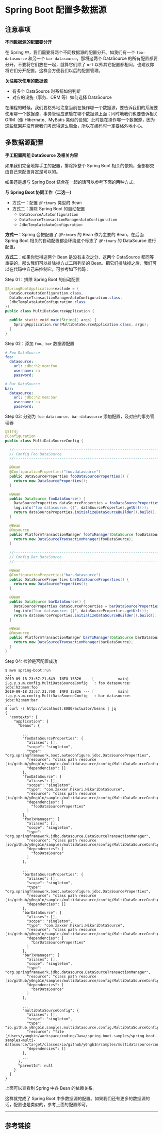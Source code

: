 # Spring Boot 配置多数据源

## 注意事项

**不同数据源的配置要分开**

在 Spring 中，我们需要将两个不同数据源的配置分开。如我们有一个 `foo-datasource` 和另一个 `bar-datasource`，那将这两个 DataSource 的所有配置都要分开，不要将它们放在一起，就算它们除了 `url` 以外其它配置都相同，也建议你将它们分开配置，这样会方便我们以后的配置管理。

**关注每次使用的数据源**

+ 有多个 DataSource 时系统如何判断
+ 对应的设施（事务、ORM 等）如何选择 DataSource

在编程的时候，我们要格外地注意当前在操作哪一个数据源，要告诉我们的系统要使用哪一个数据源，事务管理应该启在哪个数据源上面；同时地我们也要告诉相关 ORM（像 Hibernate、MyBatis 类似的设施）此时是在操作哪一个数据源，因为这些框架并没有帮我们考虑得这么周全，所以在编码时一定要格外地小心。

## 多数据源配置

**手工配置两组 DataSource 及相关内容**

如果我们完全地靠手工的配置，排除掉整个 Spring Boot 相关的依赖，全部都交由自己来配置肯定是可以的。

如果还是想与 Spring Boot 结合在一起的话可以参考下面的两种方式。

**与 Spring Boot 协同工作（二选一）**

+ 方式一：配置 `@Primary` 类型的 Bean
+ 方式二：排除 Spring Boot 的自动配置
  + `DataSourceAutoConfiguration`
  + `DataSourceTransactionManagerAutoConfiguration`
  + `JdbcTemplateAutoConfiguration`
  
**方式一**：Spring 会把配置了 `@Primary` 的 Bean 作为主要的 Bean，在后面 Spring Boot 相关的自动配置都会环绕这个标志了 `@Primary` 的 DataSource 进行配置。

**方式二**：如果你觉得这两个 Bean 是没有主次之分、这两个 DataSource 都同等重要的，那么我们可以排除掉方式二所列举的 Bean。把它们排除掉之后，我们可以在代码中自己来控制它，可参考如下代码：

Step 01：排除 Spring Boot 的自动配置
```java
@SpringBootApplication(exclude = {
  DataSourceAutoConfiguration.class,
  DataSourceTransactionManagerAutoConfiguration.class,
  JdbcTemplateAutoConfiguration.class
})
public class MultiDataSourceApplication {

  public static void main(String[] args) {
    SpringApplication.run(MultiDataSourceApplication.class, args);
  }
}
```

Step 02：添加 `foo`、`bar` 数据源配置

```yaml
# Foo DataSource
foo:
  datasource:
    url: jdbc:h2:mem:foo
    username: sa
    password:

# Bar DataSource
bar:
  datasource:
    url: jdbc:h2:mem:bar
    username: sa
    password:
```

Step 03: 分别为 `foo-datasource`、`bar-datasource` 添加配置，及对应的事务管理器

```java
@Slf4j
@Configuration
public class MultiDataSourceConfig {

  //---------------------------------------------------------------------
  // Config Foo DataSource
  //---------------------------------------------------------------------

  @Bean
  @ConfigurationProperties("foo.datasource")
  public DataSourceProperties fooDataSourceProperties() {
    return new DataSourceProperties();
  }

  @Bean
  public DataSource fooDataSource() {
    DataSourceProperties dataSourceProperties = fooDataSourceProperties();
    log.info("foo datasource: {}", dataSourceProperties.getUrl());
    return dataSourceProperties.initializeDataSourceBuilder().build();
  }

  @Bean
  @Resource
  public PlatformTransactionManager fooTxManager(DataSource fooDataSource) {
    return new DataSourceTransactionManager(fooDataSource);
  }
  
  //---------------------------------------------------------------------
  // Config Bar DataSource
  //---------------------------------------------------------------------

  @Bean
  @ConfigurationProperties("bar.datasource")
  public DataSourceProperties barDataSourceProperties() {
    return new DataSourceProperties();
  }

  @Bean
  public DataSource barDataSource() {
    DataSourceProperties dataSourceProperties = barDataSourceProperties();
    log.info("bar datasource: {}", dataSourceProperties.getUrl());
    return dataSourceProperties.initializeDataSourceBuilder().build();
  }

  @Bean
  @Resource
  public PlatformTransactionManager barTxManager(DataSource barDataSource) {
    return new DataSourceTransactionManager(barDataSource);
  }
}
```

Step 04: 检验是否配置成功

```console
$ mvn spring-boot:run
...
2019-09-18 23:57:21.649  INFO 15826 --- [           main] i.g.y.s.m.config.MultiDataSourceConfig   : foo datasource: jdbc:h2:mem:foo
2019-09-18 23:57:21.708  INFO 15826 --- [           main] i.g.y.s.m.config.MultiDataSourceConfig   : bar datasource: jdbc:h2:mem:bar
...
$ curl -s http://localhost:8080/actuator/beans | jq
{
  "contexts": {
    "application": {
      "beans": {

        ...
        "fooDataSourceProperties": {
          "aliases": [],
          "scope": "singleton",
          "type": "org.springframework.boot.autoconfigure.jdbc.DataSourceProperties",
          "resource": "class path resource [io/github/y0ngb1n/samples/multidatasource/config/MultiDataSourceConfig.class]",
          "dependencies": []
        },
        "fooDataSource": {
          "aliases": [],
          "scope": "singleton",
          "type": "com.zaxxer.hikari.HikariDataSource",
          "resource": "class path resource [io/github/y0ngb1n/samples/multidatasource/config/MultiDataSourceConfig.class]",
          "dependencies": [
            "fooDataSourceProperties"
          ]
        },
        "fooTxManager": {
          "aliases": [],
          "scope": "singleton",
          "type": "org.springframework.jdbc.datasource.DataSourceTransactionManager",
          "resource": "class path resource [io/github/y0ngb1n/samples/multidatasource/config/MultiDataSourceConfig.class]",
          "dependencies": [
            "fooDataSource"
          ]
        },

        ...
        "barDataSourceProperties": {
          "aliases": [],
          "scope": "singleton",
          "type": "org.springframework.boot.autoconfigure.jdbc.DataSourceProperties",
          "resource": "class path resource [io/github/y0ngb1n/samples/multidatasource/config/MultiDataSourceConfig.class]",
          "dependencies": []
        },
        "barDataSource": {
          "aliases": [],
          "scope": "singleton",
          "type": "com.zaxxer.hikari.HikariDataSource",
          "resource": "class path resource [io/github/y0ngb1n/samples/multidatasource/config/MultiDataSourceConfig.class]",
          "dependencies": [
            "barDataSourceProperties"
          ]
        },
        "barTxManager": {
          "aliases": [],
          "scope": "singleton",
          "type": "org.springframework.jdbc.datasource.DataSourceTransactionManager",
          "resource": "class path resource [io/github/y0ngb1n/samples/multidatasource/config/MultiDataSourceConfig.class]",
          "dependencies": [
            "barDataSource"
          ]
        },

        ...
        "multiDataSourceConfig": {
          "aliases": [],
          "scope": "singleton",
          "type": "io.github.y0ngb1n.samples.multidatasource.config.MultiDataSourceConfig$$EnhancerBySpringCGLIB$$63c24bed",
          "resource": "file [/Users/yangbin/workspace/coding/Java/spring-boot-samples/spring-boot-samples-multi-datasource/target/classes/io/github/y0ngb1n/samples/multidatasource/config/MultiDataSourceConfig.class]",
          "dependencies": []
        },
        ...
      },
      "parentId": null
    }
  }
}
```

上面可以查看到 Spring 中各 Bean 的依赖关系。

这样就完成了 Spring Boot 中多数据源的配置。如果我们还有更多的数据源的话，配置也是类似的，参考上面的配置即可。

---

## 参考链接
